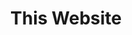 ---
layout: project

# project title that will be displayed in plain text
title: This Website

# universal file name for: project page URL/primary assets
filename: this_website

ext: .jpg  # asset extension ex: images\project_a.jpg vs project_a.png
highlight: true # True if this project should be highlighted over others
index: 20  # index number for sorting which affects loops over all projects

# short project descriptor that will be displayed in plain text
blurb: I started with an HTML5 template built for Jekyll.
---